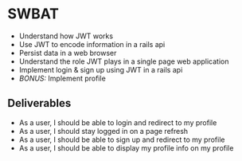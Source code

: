 # SWBAT
* Understand how JWT works
* Use JWT to encode information in a rails api
* Persist data in a web browser
* Understand the role JWT plays in a single page web application
* Implement login & sign up using JWT in a rails api
* *BONUS:* Implement profile


## Deliverables
* As a user, I should be able to login and redirect to my profile
* As a user, I should stay logged in on a page refresh
* As a user, I should be able to sign up and redirect to my profile
* As a user, I should be able to display my profile info on my profile
